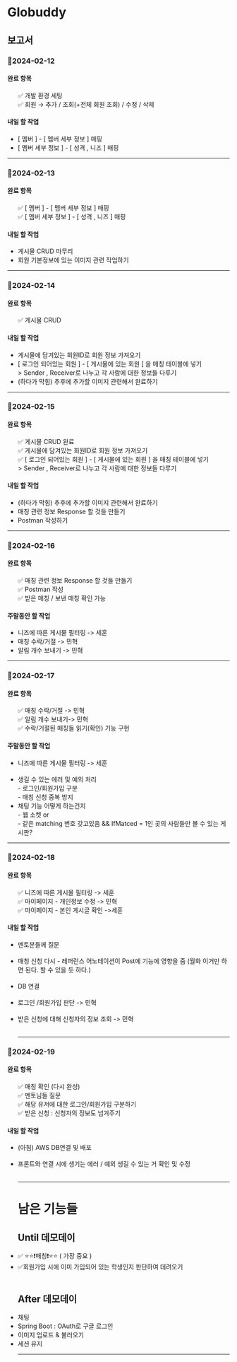 <!DOCTYPE html>
<html>
<head>


<h1>Globuddy</h1>

<h2>보고서</h2>

<h3>📌2024-02-12</h3>

<h4>완료 항목</h4>
<ul>
  ✅ 개발 환경 세팅
  <br>✅ 회원 → 추가 / 조회(+전체 회원 조회) / 수정 / 삭제
</ul>

<h4>내일 할 작업</h4>
<ul>
  <li> [ 멤버 ] - [ 멤버 세부 정보 ]  매핑  </li>
  <li> [ 멤버 세부 정보 ] - [ 성격 , 니즈 ] 매핑 </li>
</ul>

<hr>
<h3>📌2024-02-13</h3>

<h4>완료 항목</h4>
<ul>
  ✅  [ 멤버 ] - [ 멤버 세부 정보 ]  매핑  </li>
  <br>✅  [ 멤버 세부 정보 ] - [ 성격 , 니즈 ] 매핑 </li>
</ul>

<h4>내일 할 작업</h4>
<ul>
  <li> 게시물 CRUD 마무리  </li>
  <li> 회원 기본정보에 있는 이미지 관련 작업하기 </li>
</ul>

<hr>

<h3>📌2024-02-14</h3>

<h4>완료 항목</h4>
<ul>
  ✅ 게시물 CRUD
  <br>
</ul>

<h4>내일 할 작업</h4>
<ul>
  <li> 게시물에 담겨있는 회원ID로 회원 정보 가져오기   </li>
  <li> [ 로그인 되어있는 회원 ] - [ 게시물에 있는 회원 ] 을 매칭 테이블에 넣기 <br> > Sender , Receiver로 나누고 각 사람에 대한 정보들 다루기 </li>
  <li> (하다가 막힘) 추후에 추가할 이미지 관련해서 완료하기</li>
</ul>

<hr>

<h3>📌2024-02-15</h3>

<h4>완료 항목</h4>
<ul>
  ✅ 게시물 CRUD 완료
  <br>✅ 게시물에 담겨있는 회원ID로 회원 정보 가져오기
  <br>✅  [ 로그인 되어있는 회원 ] - [ 게시물에 있는 회원 ] 을 매칭 테이블에 넣기 <br> > Sender , Receiver로 나누고 각 사람에 대한 정보들 다루기
</ul>

<h4>내일 할 작업</h4>
<ul>
  <li> (하다가 막힘) 추후에 추가할 이미지 관련해서 완료하기</li>
  <li> 매칭 관련 정보 Response 할 것들 만들기</li>
  <li> Postman 작성하기</li>
</ul>

<hr>

<h3>📌2024-02-16</h3>

<h4>완료 항목</h4>
<ul>
  ✅ 매칭 관련 정보 Response 할 것들 만들기
  <br>✅ Postman 작성
  <br>✅ 받은 매칭 / 보낸 매칭 확인 가능
</ul>

<h4>주말동안 할 작업</h4>
<ul>
  <li> 니즈에 따른 게시물 필터링 -> 세훈 </li>
  <li> 매칭 수락/거절 -> 민혁</li>
  <li> 알림 개수 보내기 -> 민혁</li>

</ul>

<hr>

<h3>📌2024-02-17</h3>

<h4>완료 항목</h4>
<ul>
  ✅ 매칭 수락/거절 -> 민혁
  <br>✅ 알림 개수 보내기-> 민혁
  <br>✅ 수락/거절된 매칭들 읽기(확인) 기능 구현
  
</ul>

<h4> 주말동안 할 작업</h4>
<ul>
  <li> 니즈에 따른 게시물 필터링 -> 세훈 </li>
  <br>
  <li> 생길 수 있는 에러 및 예외 처리 </li>
       - 로그인/회원가입 구분
       <br> - 매칭 신청 중복 방지  <br> 


  <li> 채팅 기능 어떻게 하는건지  </li>
       - 웹 소켓 or 
<br> - 같은 matching 번호 갖고있음 && IfMatced = 1인  곳의 사람들만 볼 수 있는 게시판? 

</ul>

<hr>


<h3>📌2024-02-18</h3>

<h4>완료 항목</h4>
<ul>
  ✅  니즈에 따른 게시물 필터링 -> 세훈
  <br>✅ 마이페이지 - 개인정보 수정 -> 민혁
  <br>✅ 마이페이지 - 본인 게시글 확인 ->세훈
  
</ul>

<h4> 내일 할 작업</h4>
<ul>
  <li> 멘토분들께 질문 </li>
  <br>
  <li> 매칭 신청 다시 - 레퍼런스 어노테이션이 Post에 기능에 영향을 줌 (월화 이거만 하면 된다. 할 수 있을 듯 하다.) </li>
  <br>
   <li> DB 연결 </li>
  <br> 
  <li> 로그인 /회원가입 판단 -> 민혁 </li>
  <br>
  <li> 받은 신청에 대해 신청자의 정보 조회 -> 민혁 </li>
  <br>

<hr>

</ul>

<h3>📌2024-02-19</h3>

<h4>완료 항목</h4>
<ul>
  ✅  매칭 확인 (다시 완성)
  <br>✅ 멘토님들 질문
  <br>✅ 해당 유저에 대한 로그인/회원가입 구분하기
  <br>✅ 받은 신청 : 신청자의 정보도 넘겨주기

</ul>

<h4> 내일 할 작업</h4>
<ul>
  <li> (아침) AWS DB연결 및 배포 </li>
  <br>
  <li> 프론트와 연결 시에 생기는 에러 / 예외 생길 수 있는 거 확인 및 수정 </li>
  <br>


  <hr>




  <h1>남은 기능들</h1>
  
  <h2>Until 데모데이 </h2>
  <li> ✅ ⭐⭐❗매칭❗⭐⭐  ( 가장 중요 ) </li>
  <li>  ✅회원가입 시에 이미 가입되어 있는 학생인지 판단하여 데려오기   </li>

  <br>
  <h2> After 데모데이 </h2>
  <li> 채팅   </li>
  <li> Spring Boot : OAuth로 구글 로그인   </li>
  <li> 이미지 업로드 & 불러오기   </li>
  <li> 세션 유지   </li>

<hr>


</body>
</html>
